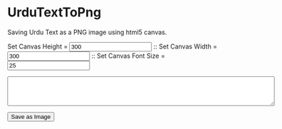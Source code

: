# UrduTextToPng
Saving Urdu Text as a PNG image using html5 canvas.
<script language="javascript" type="text/javascript">
$(function(){
	var canvas=document.getElementById("canvas");
        var ctx=canvas.getContext("2d");
	var $fontSize = document.getElementById("fontSize");
	var $canvasHeight = document.getElementById("canvasHeight");
	var $canvasWidth = document.getElementById("canvasWidth");
        var $txt=document.getElementById("txt");
	
    $txt.onkeyup=function(e){ redrawTexts(); }
	$fontSize.onkeyup=function(e){ redrawTexts(); }
	$canvasHeight.onkeyup=function(e){ redrawTexts(); }
	$canvasWidth.onkeyup=function(e){ redrawTexts(); }
    function redrawTexts(){
		canvas.height = $canvasHeight.value;
		canvas.width = $canvasWidth.value;
		ctx.clearRect(0,0,canvas.width,canvas.height); 
        wrapText(ctx,$txt.value,0,60,canvas.width,$fontSize.value,"Jameel Noori Nastaleeq");
    }

    function wrapText(context, text, x, y, maxWidth, fontSize, fontFace){
      var words = text.split(' ');
      var line = '';
      var lineHeight=40;

 	  context.font=fontSize+"px "+fontFace;
      for(var n = 0; n < words.length; n++) {
        var testLine = line + words[n] + ' ';
        var metrics = context.measureText(testLine);
        var testWidth = metrics.width;
        if(testWidth > maxWidth) {
          context.fillText(line, x, y);
          line = words[n] + ' ';
          y += lineHeight;
        }
        else {
          line = testLine;
        }
      }
      context.fillText(' '+line+' ', x, y);
      return(y);
    }

}); // end $(function(){});
//save canvas as image
function saveImage(){
	try{
		var canvas = document.getElementById("canvas");
		var data = canvas.toDataURL("image/png");
		$.ajax({
			url: "pages/saveAsImage.php",
			data:{data:data},
			type:"POST",
			success:function(r){
				$("#result").html(r);
			}
			
		});
	}catch(e){
		alert(e.message);
	}
}
</script>
Set Canvas Height = <input type="text" id="canvasHeight" value="300"> :: 
Set Canvas Width = <input type="text" id="canvasWidth" value="300"> :: 
Set Canvas Font Size = <input type="text" value="25" id="fontSize"><br>
<textarea rows="4" cols="40" style="width: 600px;" id="txt"></textarea><br>
   <canvas id="canvas" width="300" height="300" dir="ltr"></canvas>
<input type="button" onClick="saveImage();" value="Save as Image"> 
 <div id="result"></div>  
  
